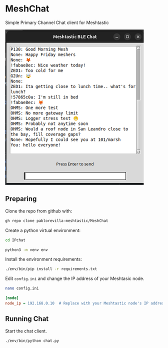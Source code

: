 # MeshChat

Simple Primary Channel Chat client for Meshtastic

![node](images/meshchat.png)


## Preparing

Clone the repo from github with:
``` bash 
gh repo clone pablorevilla-meshtastic/MeshChat
```
Create a python virtual environment:
``` bash
cd IPchat
```
``` bash
python3 -m venv env
```
Install the environment requirements:
``` bash
./env/bin/pip install -r requirements.txt
```
 Edit `config.ini` and change the IP address of your Meshtasic node.
 ```bash
 nano config.ini
 ``` 
```ini
[node]
node_ip = 192.168.0.10  # Replace with your Meshtastic node's IP address
```

## Running Chat
Start the chat client.
``` bash
./env/bin/python chat.py
```
